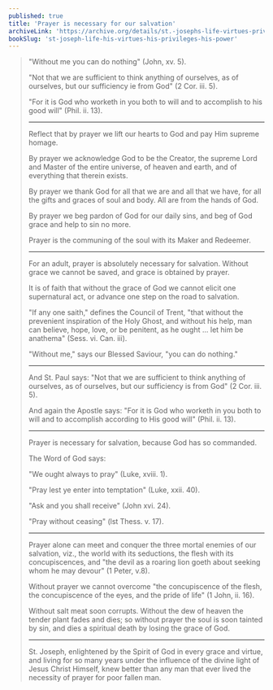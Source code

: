 ```yaml
---
published: true
title: 'Prayer is necessary for our salvation'
archiveLink: 'https://archive.org/details/st.-josephs-life-virtues-privileges-power/page/328?view=theater'
bookSlug: 'st-joseph-life-his-virtues-his-privileges-his-power'
---
```


> "Without me you can do nothing" (John, xv. 5).
>
> "Not that we are sufficient to think anything of ourselves, as of ourselves, but our sufficiency ie from God" (2 Cor. iii. 5).
>
> "For it is God who worketh in you both to will and to accomplish to his good will" (Phil. ii. 13).
>
> ---
>
> Reflect that by prayer we lift our hearts to God and pay Him supreme homage.
>
> By prayer we acknowledge God to be the Creator, the supreme Lord and Master of the entire universe, of heaven and earth, and of everything that therein exists.
>
> By prayer we thank God for all that we are and all that we have, for all the gifts and graces of soul and body. All are from the hands of God.
>
> By prayer we beg pardon of God for our daily sins, and beg of God grace and help to sin no more.
>
> Prayer is the communing of the soul with its Maker and Redeemer.
>
> ---
>
> For an adult, prayer is absolutely necessary for salvation. Without grace we cannot be saved, and grace is obtained by prayer.
>
> It is of faith that without the grace of God we cannot elicit one supernatural act, or advance one step on the road to salvation.
>
> "If any one saith," defines the Council of Trent, "that without the prevenient inspiration of the Holy Ghost, and without his help, man can believe, hope, love, or be penitent, as he ought ... let him be anathema" (Sess. vi. Can. iii).
>
> "Without me," says our Blessed Saviour, "you can do nothing."
>
> ---
>
> And St. Paul says: "Not that we are sufficient to think anything of ourselves, as of ourselves, but our sufficiency is from God" (2 Cor. iii. 5).
>
> And again the Apostle says: "For it is God who worketh in you both to will and to accomplish according to His good will" (Phil. ii. 13).
>
> ---
>
> Prayer is necessary for salvation, because God has so commanded.
>
> The Word of God says:
>
> "We ought always to pray" (Luke, xviii. 1).
>
> "Pray lest ye enter into temptation" (Luke, xxii. 40).
>
> "Ask and you shall receive" (John xvi. 24).
>
> "Pray without ceasing" (lst Thess. v. 17).
>
> ---
>
> Prayer alone can meet and conquer the three mortal enemies of our salvation, viz., the world with its seductions, the flesh with its concupiscences, and "the devil as a roaring lion goeth about seeking whom he may devour" (1 Peter, v.8).
>
> Without prayer we cannot overcome "the concupiscence of the flesh, the concupiscence of the eyes, and the pride of life" (1 John, ii. 16).
>
> Without salt meat soon corrupts. Without the dew of heaven the tender plant fades and dies; so without prayer the soul is soon tainted by sin, and dies a spiritual death by losing the grace of God.
>
> ---
>
> St. Joseph, enlightened by the Spirit of God in every grace and virtue, and living for so many years under the influence of the divine light of Jesus Christ Himself, knew better than any man that ever lived the necessity of prayer for poor fallen man.